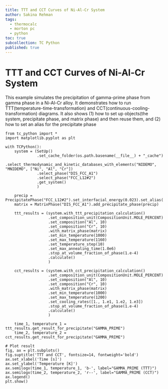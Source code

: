 ```yaml
---
title: TTT and CCT Curves of Ni-Al-Cr System
author: Sakina Rehman
tags:
  - thermocalc
  - morton pc
  - python
toc: true
subcollection: TC Python
published: true
---
```

# TTT and CCT Curves of Ni-Al-Cr System

This example simulates the precipitation of gamma-prime phase from gamma phase in a Ni-Al-Cr alloy. It demonstrates how to run TTT(temperature-time-transformation) and CCT(continuous-cooling-transformation) diagrams.
It also shows 
(1) how to set up objects(the system, precipitate phase, and matrix phase) and then reuse them, and (2) how to set an alias for the precipitate phase
```
from tc_python import *
import matplotlib.pyplot as plt

with TCPython():
    system = (SetUp()
              .set_cache_folder(os.path.basename(__file__) + "_cache")
              .select_thermodynamic_and_kinetic_databases_with_elements("NIDEMO", "MNIDEMO", ["Ni", "Al", "Cr"])
              .select_phase("DIS_FCC_A1")
              .select_phase("FCC_L12#2")
              .get_system()
              )

    precip = PrecipitatePhase("FCC_L12#2").set_interfacial_energy(0.023).set_alias('GAMMA_PRIME')
    matrix = MatrixPhase("DIS_FCC_A1").add_precipitate_phase(precip)

    ttt_results = (system.with_ttt_precipitation_calculation()
                   .set_composition_unit(CompositionUnit.MOLE_PERCENT)
                   .set_composition("Al", 10)
                   .set_composition("Cr", 10)
                   .with_matrix_phase(matrix)
                   .set_min_temperature(1000)
                   .set_max_temperature(1160)
                   .set_temperature_step(10)
                   .set_max_annealing_time(1.0e6)
                   .stop_at_volume_fraction_of_phase(1.e-4)
                   .calculate()
                   )

    cct_results = (system.with_cct_precipitation_calculation()
                   .set_composition_unit(CompositionUnit.MOLE_PERCENT)
                   .set_composition("Al", 10)
                   .set_composition("Cr", 10)
                   .with_matrix_phase(matrix)
                   .set_min_temperature(1000)
                   .set_max_temperature(1200)
                   .set_cooling_rates([1., 1.e1, 1.e2, 1.e3])
                   .stop_at_volume_fraction_of_phase(1.e-4)
                   .calculate()
                   )

    time_1, temperature_1 = ttt_results.get_result_for_precipitate("GAMMA_PRIME")
    time_2, temperature_2 = cct_results.get_result_for_precipitate("GAMMA_PRIME")

# Plot result
fig, ax = plt.subplots()
fig.suptitle('TTT and CCT', fontsize=14, fontweight='bold')
ax.set_xlabel('Time [s]')
ax.set_ylabel('Temperature [K]')
ax.semilogx(time_1, temperature_1, 'b-', label="GAMMA_PRIME (TTT)")
ax.semilogx(time_2, temperature_2, 'r--', label="GAMMA_PRIME (CCT)")
ax.legend()
plt.show()


```

